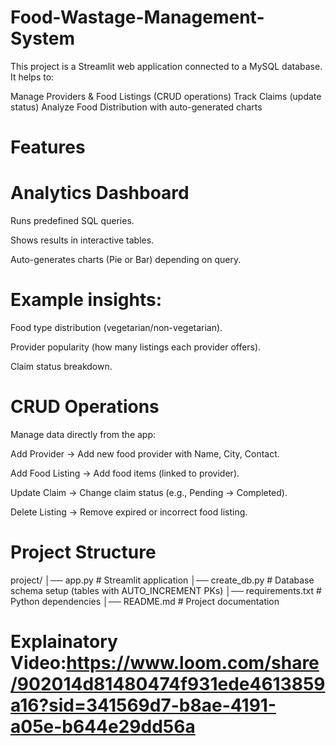 # Food-Wastage-Management-System

This project is a Streamlit web application connected to a MySQL database.
It helps to:

Manage Providers & Food Listings (CRUD operations)
Track Claims (update status)
Analyze Food Distribution with auto-generated charts

# Features
# Analytics Dashboard

Runs predefined SQL queries.

Shows results in interactive tables.

Auto-generates charts (Pie or Bar) depending on query.

# Example insights:

Food type distribution (vegetarian/non-vegetarian).

Provider popularity (how many listings each provider offers).

Claim status breakdown.

# CRUD Operations

Manage data directly from the app:

Add Provider → Add new food provider with Name, City, Contact.

Add Food Listing → Add food items (linked to provider).

Update Claim → Change claim status (e.g., Pending → Completed).

Delete Listing → Remove expired or incorrect food listing.

# Project Structure
project/
│── app.py              # Streamlit application
│── create_db.py        # Database schema setup (tables with AUTO_INCREMENT PKs)
│── requirements.txt     # Python dependencies
│── README.md            # Project documentation

# Explainatory Video:https://www.loom.com/share/902014d81480474f931ede4613859a16?sid=341569d7-b8ae-4191-a05e-b644e29dd56a

